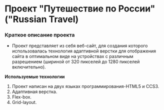 # Проект "Путешествие по России" ("Russian Travel)

### Краткое описание проекта
* Проект представляет из себя веб-сайт, для создания которого использовалась технология адаптивной верстки для отображения сайта в оптимальном виде на устройствах с различным разрешением (шириной от 320 пикселей до 1280 пикселей включительно). 

**Используемые технологии**

1. Проект написан на двух языках программирования-HTML5 и CCS3.
2. Адаптивная верстка.
3. Flex-box.
4. Grid-layout.
